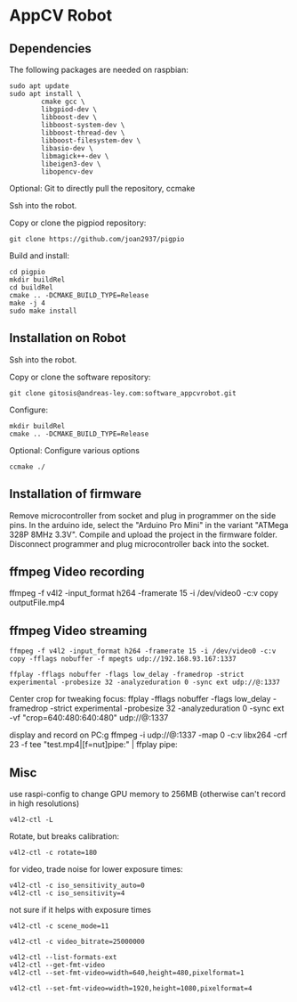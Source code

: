 # AppCV Robot

## Dependencies

The following packages are needed on raspbian:

    sudo apt update
    sudo apt install \
            cmake gcc \
            libgpiod-dev \
            libboost-dev \
            libboost-system-dev \
            libboost-thread-dev \
            libboost-filesystem-dev \
            libasio-dev \
            libmagick++-dev \
            libeigen3-dev \
            libopencv-dev

Optional: Git to directly pull the repository, ccmake

Ssh into the robot. 

Copy or clone the pigpiod repository:

    git clone https://github.com/joan2937/pigpio 
    
Build and install:

    cd pigpio
    mkdir buildRel
    cd buildRel
    cmake .. -DCMAKE_BUILD_TYPE=Release
    make -j 4
    sudo make install

## Installation on Robot

Ssh into the robot. 

Copy or clone the software repository:

    git clone gitosis@andreas-ley.com:software_appcvrobot.git

Configure:

    mkdir buildRel
    cmake .. -DCMAKE_BUILD_TYPE=Release

Optional: Configure various options

    ccmake ./


## Installation of firmware

Remove microcontroller from socket and plug in programmer on the side pins.
In the arduino ide, select the "Arduino Pro Mini" in the variant "ATMega 328P 8MHz 3.3V".
Compile and upload the project in the firmware folder.
Disconnect programmer and plug microcontroller back into the socket.


## ffmpeg Video recording

ffmpeg -f v4l2 -input_format h264 -framerate 15 -i /dev/video0 -c:v copy outputFile.mp4

## ffmpeg Video streaming

    ffmpeg -f v4l2 -input_format h264 -framerate 15 -i /dev/video0 -c:v copy -fflags nobuffer -f mpegts udp://192.168.93.167:1337

    ffplay -fflags nobuffer -flags low_delay -framedrop -strict experimental -probesize 32 -analyzeduration 0 -sync ext udp://@:1337

Center crop for tweaking focus:
    ffplay -fflags nobuffer -flags low_delay -framedrop -strict experimental -probesize 32 -analyzeduration 0 -sync ext -vf "crop=640:480:640:480"  udp://@:1337


display and record on PC:g
ffmpeg -i udp://@:1337 -map 0 -c:v libx264 -crf 23 -f tee "test.mp4|[f=nut]pipe:" | ffplay pipe:

## Misc

use raspi-config to change GPU memory to 256MB (otherwise can't record in high resolutions)

    v4l2-ctl -L

Rotate, but breaks calibration:

    v4l2-ctl -c rotate=180

for video, trade noise for lower exposure times:

    v4l2-ctl -c iso_sensitivity_auto=0
    v4l2-ctl -c iso_sensitivity=4

not sure if it helps with exposure times

    v4l2-ctl -c scene_mode=11 
    
    v4l2-ctl -c video_bitrate=25000000
    
    v4l2-ctl --list-formats-ext
    v4l2-ctl --get-fmt-video
    v4l2-ctl --set-fmt-video=width=640,height=480,pixelformat=1

    v4l2-ctl --set-fmt-video=width=1920,height=1080,pixelformat=4


